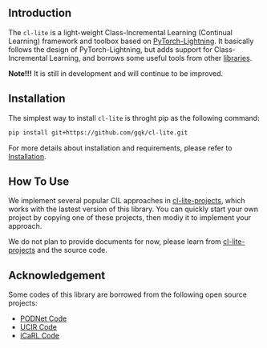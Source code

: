 ## Introduction

The `cl-lite` is a light-weight Class-Incremental Learning (Continual Learning) framework and toolbox based on [PyTorch-Lightning](https://lightning-bolts.readthedocs.io). It basically follows the design of PyTorch-Lightning, but adds support for Class-Incremental Learning, and borrows some useful tools from other [libraries](#acknowledgement).

**Note!!!** It is still in development and will continue to be improved.

## Installation

The simplest way to install `cl-lite` is throght pip as the following command:

```bash
pip install git+https://github.com/gqk/cl-lite.git
```

For more details about installation and requirements, please refer to [Installation](./INSTALLATION.md).

## How To Use

We implement several popular CIL approaches in [cl-lite-projects](https://github.com/gqk/cl-lite-projects), which works with the lastest version of this library. You can quickly start your own project by copying one of these projects, then modiy it to implement your approach.

We do not plan to provide documents for now, please learn from [cl-lite-projects](https://github.com/gqk/cl-lite-projects) and the source code.

## Acknowledgement

Some codes of this library are borrowed from the following open source projects:

- [PODNet Code](https://github.com/arthurdouillard/incremental_learning.pytorch)
- [UCIR Code](https://github.com/hshustc/CVPR19_Incremental_Learning)
- [iCaRL Code](https://github.com/srebuffi/iCaRL)
